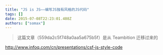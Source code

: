 ```yaml
---
title: "JS is JS——编写JS独有风格的JS代码"
tags: []
date: 2015-07-08T22:23:01.408Z
authors: ["somax"]
---
```


> 这篇文章（559da2c5f748a0aa5a675b5f）是从 Teambition 迁移过来的

<p><a href="http://www.infoq.com/cn/presentations/csf-js-style-code">http://www.infoq.com/cn/presentations/csf-js-style-code</a>&nbsp;<br></p>
